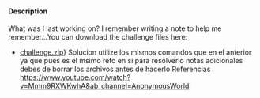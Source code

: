 #### Description

What was I last working on? I remember writing a note to help me remember...You can download the challenge files here:

- [challenge.zip](https://artifacts.picoctf.net/c_titan/163/challenge.zip)}
Solucion
utilize los mismos comandos que en el anterior ya que pues es el msimo reto en si para resolverlo
notas adicionales 
debes de borrar los archivos antes de hacerlo
Referencias
https://www.youtube.com/watch?v=Mmm9RXWKwhA&ab_channel=AnonymousWorld